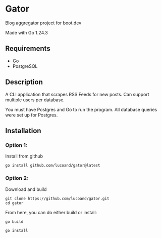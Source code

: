 # Gator

Blog aggregator project for boot.dev

Made with Go 1.24.3

## Requirements
- Go
- PostgreSQL

## Description

A CLI application that scrapes RSS Feeds for new posts.  Can support multiple users per database.

You must have Postgres and Go to run the program.  All database queries were set up for Postgres.

## Installation

### Option 1:
Install from github

```console
go install github.com/lucoand/gator@latest
```

### Option 2:
Download and build

```console
git clone https://github.com/lucoand/gator.git
cd gator
```

From here, you can do either build or install:

```console
go build
```

```console
go install
```

